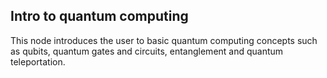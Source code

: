 <h2>Intro to quantum computing</h2>

This node introduces the user to basic quantum computing concepts such as qubits, quantum gates and circuits, entanglement and quantum teleportation.
